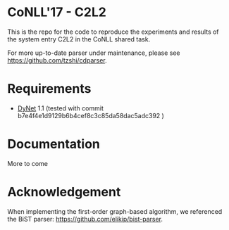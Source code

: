 # CoNLL'17 - C2L2

This is the repo for the code to reproduce the experiments and results of the system entry C2L2 in the CoNLL shared task.

For more up-to-date parser under maintenance, please see <https://github.com/tzshi/cdparser>.

# Requirements

- [DyNet](https://github.com/clab/dynet) 1.1 (tested with commit b7e4f4e1d9129b6b4cef8c3c85da58dac5adc392 )

# Documentation

More to come

# Acknowledgement

When implementing the first-order graph-based algorithm, we referenced the BiST parser: <https://github.com/elikip/bist-parser>.
